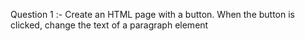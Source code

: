 Question 1 :- Create an HTML page with a button. When the button is clicked, change the text of a paragraph element